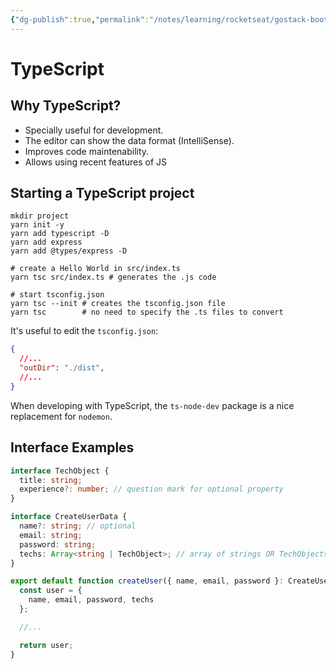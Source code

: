 ```yaml
---
{"dg-publish":true,"permalink":"/notes/learning/rocketseat/gostack-bootcamp/level-01/04-typescript/","dgHomeLink":true,"dgPassFrontmatter":false,"dgShowBacklinks":true,"dgShowLocalGraph":false}
---
```


# TypeScript

## Why TypeScript?

- Specially useful for development.
- The editor can show the data format (IntelliSense).
- Improves code maintenability.
- Allows using recent features of JS


## Starting a TypeScript project

```
mkdir project
yarn init -y
yarn add typescript -D
yarn add express
yarn add @types/express -D

# create a Hello World in src/index.ts
yarn tsc src/index.ts # generates the .js code

# start tsconfig.json
yarn tsc --init # creates the tsconfig.json file
yarn tsc        # no need to specify the .ts files to convert
```

It's useful to edit the `tsconfig.json`:
```json
{
  //...
  "outDir": "./dist",
  //...
}
```

When developing with TypeScript, the `ts-node-dev` package is a nice replacement for `nodemon`.


## Interface Examples

```ts
interface TechObject {
  title: string;
  experience?: number; // question mark for optional property
}

interface CreateUserData {
  name?: string; // optional
  email: string;
  password: string;
  techs: Array<string | TechObject>; // array of strings OR TechObjects
}

export default function createUser({ name, email, password }: CreateUserData) {
  const user = {
    name, email, password, techs
  };

  //...

  return user;
}
```
